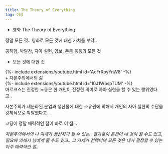 ```yaml
---
title: The Theory of Everything
tag: 이상
---
```


+ 영화 The Theory of Everything



정말 모든 것.. 영화로 모든 것에 대한 가치를 부각..

공허함, 박탈감, 자아 실현, 양보, 존중 등등의 모든 것

+ 모든 것에 대한 것

<div>{%- include extensions/youtube.html id='AcFrRpyYnW8' -%}</div>
+ 자본주의에서의 삶

<div>{%- include extensions/youtube.html id='10J1WbspTUM' -%}</div>
마르크스는 진정한 노동은 한 개인이 진정한 의미로 자아 실현을 할 수 있는 행위였다고..

자본주의가 세분화된 분업과 생산물에 대한 소유권에 의해서 개인의 자아 실현의 수단을 강제적으로 박탈했다고...

코딩이 정말 매력적인 점이 바로 이 점...

_자본주의에서의 나 자체가 생산자가 될 수 있는.. 결과물이 온건이 내 것이 될 수도 있고, 필요에 의해서 남에게 줄 수도 있고.. 그 자체가 선택이며 모든 것은 내가 결정할 수 있는 아주 매력적인 점.._